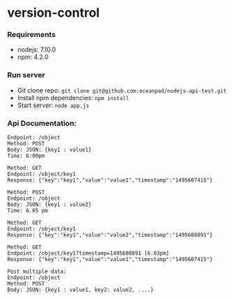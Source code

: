 # version-control
### Requirements
* nodejs: 7.10.0
* npm: 4.2.0

### Run server
* Git clone repo: `git clone git@github.com:oceanpad/nodejs-api-test.git`
* Install npm dependencies: `npm install`
* Start server: `node app.js`

### Api Documentation:

```
Endpoint: /object
Method: POST
Body: JSON: {key1 : value1}
Time: 6:00pm
```

```
Method: GET 
Endpoint: /object/key1
Response: {"key":"key1","value":"value1","timestamp":"1495607415"}
```

```
Method: POST
Endpoint: /object
Body: JSON: {key1 : value2}
Time: 6.05 pm
```

```
Method: GET 
Endpoint: /object/key1
Response: {"key":"key1","value":"value2","timestamp":"1495608891"}

```

```
Method: GET 
Endpoint: /object/key1?timestamp=1495608891 [6.03pm]
Response: {"key":"key1","value":"value1","timestamp":"1495607415"}
```

```
Post multiple data:
Endpoint: /object
Method: POST
Body: JSON: {key1 : value1, key2: value2, ....}
```
